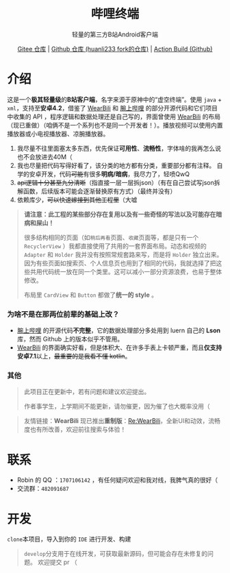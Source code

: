<div align="center">

# 哔哩终端

轻量的第三方B站Android客户端

[Gitee 仓库](https://gitee.com/RobinNotBad/BiliClient) | [Github 仓库 (huanli233 fork的仓库)](https://github.com/huanli233/BiliClient) | [Action Build (Github)](https://github.com/huanli233/action_build_biliclient)

</div>

# 介绍
这是一个**极其轻量级**的**B站客户端**，名字来源于原神中的“虚空终端”。使用 `java` + `xml`，支持至**安卓4.2**，借鉴了 [WearBili](https://github.com/SpaceXC/WearBili) 和 [腕上哔哩](https://github.com/luern0313/WristBilibili) 的部分开源代码和它们项目中收集的 API ，程序逻辑和数据处理还是自己写的，界面曾使用 [WearBili](https://github.com/SpaceXC/WearBili) 的布局（现已重做）（咱俩不是一个系列也不是同一个开发者！）。播放视频可以使用内置播放器或小电视播放器、凉腕播放器。

1. 我尽量不往里面塞太多东西，优先保证**可用性**、**流畅性**，字体啥的我再怎么说也不会放进去40M（
2. 我也尽量把代码写得好看了，该分类的地方都有分类，重要部分都有注释。 自学的安卓开发，代码~~可能~~有很多**明病/暗病**，我尽力了，轻喷QwQ
3. ~~api逻辑十分甚至九分清晰~~（指直接一层一层拆json）（有在自己尝试写json拆解函数，后续版本可能会逐渐替换原有方式）（最终并没有）
4. 依赖库少，~~可以快速嫁接到其他工程里~~（大嘘

> **请注意：此工程的某些部分存在复用以及有一些奇怪的写法以及可能存在暗病和屎山！**
>
> 很多结构相同的页面（如`稍后再看`页面、`收藏`页面等，都是只有一个 `RecyclerView` ）我都直接使用了共用的一套界面布局。动态和视频的 `Adapter` 和 `Holder` 我并没有按照常规套路来写，而是将 `Holder` 独立出来。因为有些页面如搜索页、个人信息页也用到了相同的代码，我就选择了把这些共用代码统一放在同一个类里。这可以减小一部分资源浪费，也易于整体修改。
>
> 布局里 `CardView` 和 `Button` 都做了**统一的 style** 。

### 为啥不是在那两位前辈的基础上改？

- [腕上哔哩](https://github.com/luern0313/WristBilibili) 的开源代码**不完整**，它的数据处理部分多处用到 luern 自己的 **Lson** 库，然而 Github 上的版本似乎不管用。
- [WearBili](https://github.com/SpaceXC/WearBili) 的界面确实好看，但是体积大、在许多手表上卡顿严重，而且**仅支持安卓7.1**以上，~~最重要的是我看不懂 kotlin~~。

### 其他

> 此项目正在更新中，若有问题和建议欢迎提出。
>
> 作者事学生，上学期间不能更新，请勿催更，因为催了也大概率没用（

> 友情链接：**WearBili** 现已推出**重制版**：[Re:WearBili](https://github.com/SpaceXC/Re-WearBili)，全新UI和动效，流畅度也有所改善，欢迎前往搜索与体验！

# 联系

- Robin 的 QQ ：`1707106142` ，有任何疑问欢迎和我对线，我脾气真的很好（
- 交流群：`482091687`

# 开发

`clone`本项目，导入到你的 `IDE` 进行开发、构建

> `develop`分支用于在线开发，可获取最新源码，但可能会存在未修复的问题。
> 欢迎提交 pr （